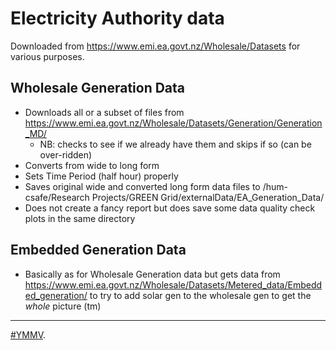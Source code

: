 # Electricity Authority data

Downloaded from https://www.emi.ea.govt.nz/Wholesale/Datasets for various purposes.

## Wholesale Generation Data

 * Downloads all or a subset of files from https://www.emi.ea.govt.nz/Wholesale/Datasets/Generation/Generation_MD/
   + NB: checks to see if we already have them and skips if so (can be over-ridden)
 * Converts from wide to long form
 * Sets Time Period (half hour) properly
 * Saves original wide and converted long form data files to /hum-csafe/Research Projects/GREEN Grid/externalData/EA_Generation_Data/
 * Does not create a fancy report but does save some data quality check plots in the same directory

## Embedded Generation Data

 * Basically as for Wholesale Generation data but gets data from https://www.emi.ea.govt.nz/Wholesale/Datasets/Metered_data/Embedded_generation/ to try to add solar gen to the wholesale gen to get the _whole_ picture (tm)
 
----
[#YMMV](https://en.wiktionary.org/wiki/YMMV).
